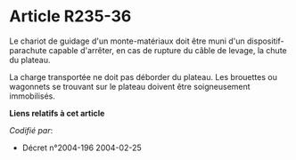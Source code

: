 # Article R235-36

Le chariot de guidage d'un monte-matériaux doit être muni d'un dispositif-parachute capable d'arrêter, en cas de rupture du
câble de levage, la chute du plateau.

La charge transportée ne doit pas déborder du plateau. Les brouettes ou wagonnets se trouvant sur le plateau doivent être
soigneusement immobilisés.

**Liens relatifs à cet article**

_Codifié par_:

  - Décret n°2004-196 2004-02-25
